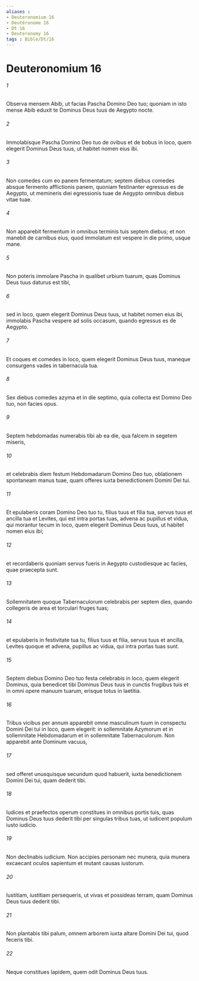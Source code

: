 ```yaml
---
aliases : 
- Deuteronomium 16
- Deutéronome 16
- Dt 16
- Deuteronomy 16
tags : Bible/Dt/16
---
```


# Deuteronomium 16

###### 1
Observa mensem Abib, ut facias Pascha Domino Deo tuo; quoniam in isto mense Abib eduxit te Dominus Deus tuus de Aegypto nocte. 
###### 2
Immolabisque Pascha Domino Deo tuo de ovibus et de bobus in loco, quem elegerit Dominus Deus tuus, ut habitet nomen eius ibi. 
###### 3
Non comedes cum eo panem fermentatum; septem diebus comedes absque fermento afflictionis panem, quoniam festinanter egressus es de Aegypto, ut memineris diei egressionis tuae de Aegypto omnibus diebus vitae tuae. 
###### 4
Non apparebit fermentum in omnibus terminis tuis septem diebus; et non manebit de carnibus eius, quod immolatum est vespere in die primo, usque mane. 
###### 5
Non poteris immolare Pascha in qualibet urbium tuarum, quas Dominus Deus tuus daturus est tibi, 
###### 6
sed in loco, quem elegerit Dominus Deus tuus, ut habitet nomen eius ibi, immolabis Pascha vespere ad solis occasum, quando egressus es de Aegypto. 
###### 7
Et coques et comedes in loco, quem elegerit Dominus Deus tuus, maneque consurgens vades in tabernacula tua. 
###### 8
Sex diebus comedes azyma et in die septimo, quia collecta est Domino Deo tuo, non facies opus.
###### 9
Septem hebdomadas numerabis tibi ab ea die, qua falcem in segetem miseris, 
###### 10
et celebrabis diem festum Hebdomadarum Domino Deo tuo, oblationem spontaneam manus tuae, quam offeres iuxta benedictionem Domini Dei tui. 
###### 11
Et epulaberis coram Domino Deo tuo tu, filius tuus et filia tua, servus tuus et ancilla tua et Levites, qui est intra portas tuas, advena ac pupillus et vidua, qui morantur tecum in loco, quem elegerit Dominus Deus tuus, ut habitet nomen eius ibi; 
###### 12
et recordaberis quoniam servus fueris in Aegypto custodiesque ac facies, quae praecepta sunt.
###### 13
Sollemnitatem quoque Tabernaculorum celebrabis per septem dies, quando collegeris de area et torculari fruges tuas; 
###### 14
et epulaberis in festivitate tua tu, filius tuus et filia, servus tuus et ancilla, Levites quoque et advena, pupillus ac vidua, qui intra portas tuas sunt. 
###### 15
Septem diebus Domino Deo tuo festa celebrabis in loco, quem elegerit Dominus, quia benedicet tibi Dominus Deus tuus in cunctis frugibus tuis et in omni opere manuum tuarum, erisque totus in laetitia.
###### 16
Tribus vicibus per annum apparebit omne masculinum tuum in conspectu Domini Dei tui in loco, quem elegerit: in sollemnitate Azymorum et in sollemnitate Hebdomadarum et in sollemnitate Tabernaculorum. Non apparebit ante Dominum vacuus, 
###### 17
sed offeret unusquisque secundum quod habuerit, iuxta benedictionem Domini Dei tui, quam dederit tibi.
###### 18
Iudices et praefectos operum constitues in omnibus portis tuis, quas Dominus Deus tuus dederit tibi per singulas tribus tuas, ut iudicent populum iusto iudicio. 
###### 19
Non declinabis iudicium. Non accipies personam nec munera, quia munera excaecant oculos sapientum et mutant causas iustorum. 
###### 20
Iustitiam, iustitiam persequeris, ut vivas et possideas terram, quam Dominus Deus tuus dederit tibi.
###### 21
Non plantabis tibi palum, omnem arborem iuxta altare Domini Dei tui, quod feceris tibi. 
###### 22
Neque constitues lapidem, quem odit Dominus Deus tuus.
